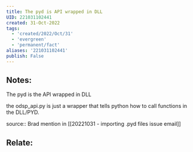 ```yaml
---
title: The pyd is API wrapped in DLL
UID: 221031102441
created: 31-Oct-2022
tags:
  - 'created/2022/Oct/31'
  - 'evergreen'
  - 'permanent/fact'
aliases: '221031102441'
publish: False
---
```

## Notes:
The pyd is the API wrapped in DLL

the odsp_api.py is just a wrapper that tells python how to call functions in the DLL/PYD.

source:: Brad mention in [[20221031 - importing .pyd files issue email]]

## Relate:
